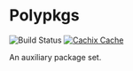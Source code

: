 # Polypkgs

![Build Status](https://github.com/polykernel/polypkgs/workflows/Build%20packages/badge.svg)
[![Cachix Cache](https://img.shields.io/badge/cachix-polypkgs-blue.svg)](https://polypkgs.cachix.org)

An auxiliary package set.

